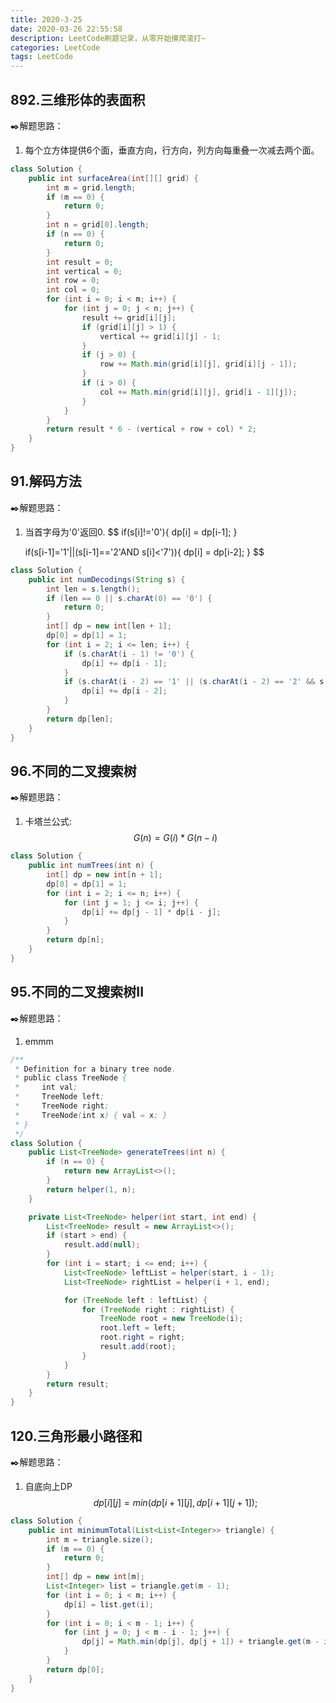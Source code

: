 ```yaml
---
title: 2020-3-25
date: 2020-03-26 22:55:58
description: LeetCode刷题记录，从零开始摸爬滚打~
categories: LeetCode
tags: LeetCode
---
```


## 892.三维形体的表面积

:black_nib:解题思路：

1. 每个立方体提供6个面，垂直方向，行方向，列方向每重叠一次减去两个面。

<!--more-->

```java
class Solution {
	public int surfaceArea(int[][] grid) {
		int m = grid.length;
		if (m == 0) {
			return 0;
		}
		int n = grid[0].length;
		if (n == 0) {
			return 0;
		}
		int result = 0;
		int vertical = 0;
		int row = 0;
		int col = 0;
		for (int i = 0; i < m; i++) {
			for (int j = 0; j < n; j++) {
				result += grid[i][j];
				if (grid[i][j] > 1) {
					vertical += grid[i][j] - 1;
				}
				if (j > 0) {
					row += Math.min(grid[i][j], grid[i][j - 1]);
				}
				if (i > 0) {
					col += Math.min(grid[i][j], grid[i - 1][j]);
				}
			}
		}
		return result * 6 - (vertical + row + col) * 2;
	}
}
```

## 91.解码方法

:black_nib:解题思路：

1. 当首字母为'0'返回0.
   $$
   if(s[i]!='0'){
   dp[i] = dp[i-1];
   }
   
   if(s[i-1]='1'||(s[i-1]=='2'AND s[i]<'7')){
   dp[i] = dp[i-2];
   }
   $$

```java
class Solution {
	public int numDecodings(String s) {
		int len = s.length();
		if (len == 0 || s.charAt(0) == '0') {
			return 0;
		}
		int[] dp = new int[len + 1];
		dp[0] = dp[1] = 1;
		for (int i = 2; i <= len; i++) {
			if (s.charAt(i - 1) != '0') {
				dp[i] += dp[i - 1];
			}
			if (s.charAt(i - 2) == '1' || (s.charAt(i - 2) == '2' && s.charAt(i - 1) < '7')) {
				dp[i] += dp[i - 2];
			}
		}
		return dp[len];
	}
}
```

## 96.不同的二叉搜索树

:black_nib:解题思路：

1. 卡塔兰公式:
   $$
   G(n) = G(i)*G(n-i)
   $$

```java
class Solution {
	public int numTrees(int n) {
		int[] dp = new int[n + 1];
		dp[0] = dp[1] = 1;
		for (int i = 2; i <= n; i++) {
			for (int j = 1; j <= i; j++) {
				dp[i] += dp[j - 1] * dp[i - j];
			}
		}
		return dp[n];
	}
}
```

## 95.不同的二叉搜索树II

:black_nib:解题思路：

1. emmm

```java
/**
 * Definition for a binary tree node.
 * public class TreeNode {
 *     int val;
 *     TreeNode left;
 *     TreeNode right;
 *     TreeNode(int x) { val = x; }
 * }
 */
class Solution {
	public List<TreeNode> generateTrees(int n) {
		if (n == 0) {
			return new ArrayList<>();
		}
		return helper(1, n);
	}

	private List<TreeNode> helper(int start, int end) {
		List<TreeNode> result = new ArrayList<>();
		if (start > end) {
			result.add(null);
		}
		for (int i = start; i <= end; i++) {
			List<TreeNode> leftList = helper(start, i - 1);
			List<TreeNode> rightList = helper(i + 1, end);

			for (TreeNode left : leftList) {
				for (TreeNode right : rightList) {
					TreeNode root = new TreeNode(i);
					root.left = left;
					root.right = right;
					result.add(root);
				}
			}
		}
		return result;
	}
}
```

## 120.三角形最小路径和

:black_nib:解题思路：

1. 自底向上DP
   $$
   dp[i][j] = min(dp[i+1][j],dp[i+1][j+1]);
   $$

```java
class Solution {
	public int minimumTotal(List<List<Integer>> triangle) {
		int m = triangle.size();
		if (m == 0) {
			return 0;
		}
		int[] dp = new int[m];
		List<Integer> list = triangle.get(m - 1);
		for (int i = 0; i < m; i++) {
			dp[i] = list.get(i);
		}
		for (int i = 0; i < m - 1; i++) {
			for (int j = 0; j < m - i - 1; j++) {
				dp[j] = Math.min(dp[j], dp[j + 1]) + triangle.get(m - i - 2).get(j);
			}
		}
		return dp[0];
	}
}
```

